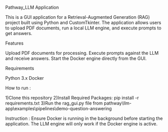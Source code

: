 Pathway_LLM Application

This is a GUI application for a Retrieval-Augmented Generation (RAG) project built using Python and CustomTkinter. The application allows users to upload PDF documents, run a local LLM engine, and execute prompts to get answers.

Features

Upload PDF documents for processing.
Execute prompts against the LLM and receive answers.
Start the Docker engine directly from the GUI.

Requirements

Python 3.x
Docker

How to run :

1)Clone this repository
2)Install Required Packages: pip install -r requirements.txt
3)Run the rag_gui.py file from pathway\llm-app\examples\pipelines\demo-question-answering

Instruction : Ensure Docker is running in the background before starting the application. The LLM engine will only work if the Docker engine is active.

